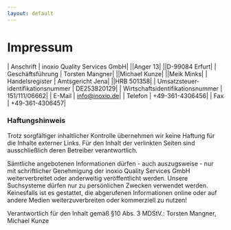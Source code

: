 ```yaml
---
layout: default
---
```


# Impressum

| Anschrift | inoxio Quality Services GmbH|
||Anger 13|
||D-99084 Erfurt|
| Geschäftsführung | Torsten Mangner|
||Michael Kunze|
||Meik Minks|
| Handelsregister | Amtsgericht Jena|
||HRB 501358|
| Umsatzsteuer&shy;identifikationsnummer | DE253820129|
| Wirtschafts&shy;identifikationsnummer | 151/111/06662|
| E-Mail | info@inoxio.de|
| Telefon | +49-361-4306456|
| Fax | +49-361-4306457|

### Haftungshinweis

Trotz sorgfältiger inhaltlicher Kontrolle übernehmen wir keine Haftung für die Inhalte externer Links. Für den Inhalt der verlinkten Seiten sind ausschließlich deren Betreiber verantwortlich.

Sämtliche angebotenen Informationen dürfen - auch auszugsweise - nur mit schriftlicher Genehmigung der inoxio Quality Services GmbH weiterverbreitet oder anderweitig veröffentlicht werden. Unsere Suchsysteme dürfen nur zu persönlichen Zwecken verwendet werden. Keinesfalls ist es gestattet, die abgerufenen Informationen online oder auf andere Medien weiterzuverbreiten oder kommerziell zu nutzen!

Verantwortlich für den Inhalt gemäß §10 Abs. 3 MDStV.: Torsten Mangner, Michael Kunze